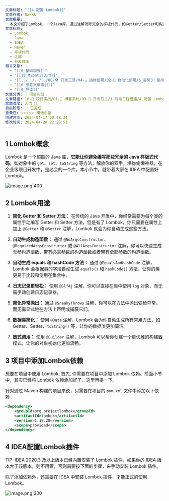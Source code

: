 ```yaml
---
文章标题: "[[4_配置 Lombok]]"
文章作者: Dakkk
文章概要: |
  本文介绍了Lombok，一个Java库，通过注解消除冗余的样板代码，如Getter/Setter和构造函数。文章详细阐述了Lombok的多种用途，并指导读者如何添加Maven依赖以及在IntelliJ IDEA中配置Lombok插件，以提高开发效率。
文章标签:
  - Lombok
  - Java
  - IDEA
  - Maven
  - 样板代码
  - 注解
  - 开发效率
相关文章:
  - "[[0_基础加强]]"
  - "[[19_Mybatis入门]]"
  - "[[../../../../08-🛠️ 开发工具/04-☁️ 运维部署/02-🤖 自动化部署/5_姿势3：使用 GitHub Action（后端项目）]]"
  - "[[0_参考文章索引]]"
  - "[[0_导读]]"
文章分类: 🚀 项目实战
文章路径: 10-🚀 项目实战/01-📝 博客系统/03-📝 开发日志/1_后端工程搭建/4_配置 Lombok.md
文章难度: 入门 🌱
目前阶段: ✅ 已完成
重要性: ⭐⭐⭐⭐⭐ 精通必备
创建时间: 2024-04-17 00:48:34
修改时间: 2024-04-20 22:28:51
---
```


## 1 Lombok概念

Lombok 是一个超酷的 Java 库，**它能让你避免编写那些冗余的 Java 样板式代码**，如对象中的 `get`、`set`、`toString` 等方法，解放你的双手，堪称偷懒神器，在企业级项目开发中，是必会的一个库。本小节中，就带着大家在 IDEA 中配置好 Lombok。

![image.png|400](https://my-obsidian-image.oss-cn-guangzhou.aliyuncs.com/2024/04/288725c50062ae36d350f38a51750b70.png)


## 2 Lombok用途

1. **简化 Getter 和 Setter 方法：** 在传统的 Java 开发中，你经常需要为每个类的属性手动编写 Getter 和 Setter 方法，但是有了 Lombok，你只需要在属性上加上 `@Getter` 和 `@Setter` 注解，Lombok 就会为你自动生成这些方法。

2. **自动生成构造函数：** 通过 `@NoArgsConstructor`、`@RequiredArgsConstructor` 或 `@AllArgsConstructor` 注解，你可以快速生成无参构造函数、带有必需参数的构造函数或者带有全部参数的构造函数。

3. **自动生成 equals 和 hashCode 方法：** 通过 `@EqualsAndHashCode` 注解，Lombok 会根据类的字段自动生成 `equals()` 和 `hashCode()` 方法，让你的类更易于比较和使用在集合中。

4. **日志记录更轻松：** 使用 `@Slf4j` 注解，你可以直接在类中使用 `log` 对象，而无需手动创建日志记录器。

5. **简化异常抛出：** 通过 `@SneakyThrows` 注解，你可以在方法中抛出受检异常，而无需显式地在方法上声明或捕获它们。

6. **数据类简化：** 使用 `@Data` 注解，Lombok 会为你自动生成所有常用方法，如 Getter、Setter、`toString()` 等，让你的数据类更加简洁。

7. **链式调用：** 使用 `@Builder` 注解，Lombok 可以帮你创建一个更优雅的构建器模式，让你的对象初始化更加流畅。
## 3 项目中添加Lombok依赖

想要在项目中使用 Lombok, 首先, 你需要在项目中添加 Lombok 依赖。前面小节中，其实已经将 Lombok 依赖添加好了，这里再提一下。

针对通过 Maven 构建的项目来说，只需要在项目的 `pom.xml` 文件中添加以下依赖：
```xml
<dependency>  
    <groupId>org.projectlombok</groupId>  
    <artifactId>lombok</artifactId> 
    <version>1.18.28</version>
	<scope>provided</scope>  
</dependency>
```
## 4 IDEA配置Lombok插件

TIP: IDEA 2020.3 及以上版本已经内置安装了 Lombok 插件，如果你的 IDEA 版本大于该版本，则不用管，否则需要按下面的步骤，来手动安装 Lombok 插件。

除了添加依赖外，还需要在 IDEA 中安装 Lombok 插件，才能正式的使用 Lombok。

![image.png|200](https://my-obsidian-image.oss-cn-guangzhou.aliyuncs.com/2024/04/dffc45b2c1a42b402969110ff1eb80a4.png)
